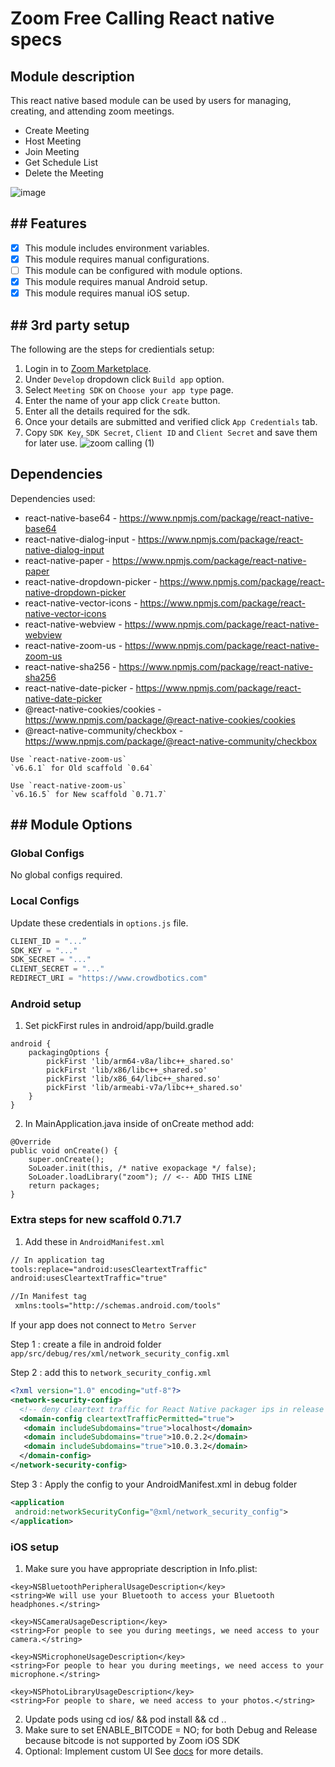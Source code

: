 # Zoom Free Calling React native specs

## Module description

This react native based module can be used by users for managing, creating, and attending zoom meetings.

- Create Meeting
- Host Meeting
- Join Meeting
- Get Schedule List  
- Delete the Meeting

![image](preview.png)

## ## Features

 - [X] This module includes environment variables.
 - [x] This module requires manual configurations.
 - [ ] This module can be configured with module options.
 - [x] This module requires manual Android setup.
 - [X] This module requires manual iOS setup.

## ## 3rd party setup

The following are the steps for credientials setup:
1. Login in to [Zoom Marketplace](https://marketplace.zoom.us/).
2. Under `Develop` dropdown click `Build app` option.
3. Select `Meeting SDK` on `Choose your app type` page.
4. Enter the name of your app click `Create` button.
5. Enter all the details required for the sdk.
6. Once your details are submitted and verified click `App Credentials` tab.
7. Copy `SDK Key`, `SDK Secret`, `Client ID` and `Client Secret` and save them for later use.
![zoom calling (1)](https://user-images.githubusercontent.com/120275623/228444016-9f265712-5c89-4115-bace-97b239fb11df.png)


## Dependencies

Dependencies used:

- react-native-base64 - https://www.npmjs.com/package/react-native-base64
- react-native-dialog-input - https://www.npmjs.com/package/react-native-dialog-input
- react-native-paper - https://www.npmjs.com/package/react-native-paper
- react-native-dropdown-picker - https://www.npmjs.com/package/react-native-dropdown-picker
- react-native-vector-icons - https://www.npmjs.com/package/react-native-vector-icons
- react-native-webview - https://www.npmjs.com/package/react-native-webview
- react-native-zoom-us - https://www.npmjs.com/package/react-native-zoom-us
- react-native-sha256  - https://www.npmjs.com/package/react-native-sha256
- react-native-date-picker - https://www.npmjs.com/package/react-native-date-picker
- @react-native-cookies/cookies - https://www.npmjs.com/package/@react-native-cookies/cookies
- @react-native-community/checkbox - https://www.npmjs.com/package/@react-native-community/checkbox

```
Use `react-native-zoom-us`
`v6.6.1` for Old scaffold `0.64`
```

```
Use `react-native-zoom-us`
`v6.16.5` for New scaffold `0.71.7`
```


## ## Module Options

### Global Configs

No global configs required.

### Local Configs

Update these credentials in `options.js` file.

```js
CLIENT_ID = "...”
SDK_KEY = "..."
SDK_SECRET = "..."
CLIENT_SECRET = "..."
REDIRECT_URI = "https://www.crowdbotics.com"
```

### Android setup

1. Set pickFirst rules in android/app/build.gradle
```
android {
    packagingOptions {
        pickFirst 'lib/arm64-v8a/libc++_shared.so'
        pickFirst 'lib/x86/libc++_shared.so'
        pickFirst 'lib/x86_64/libc++_shared.so'
        pickFirst 'lib/armeabi-v7a/libc++_shared.so'
    }
}
```
2. In MainApplication.java inside of onCreate method add:
```
@Override
public void onCreate() {
    super.onCreate();
    SoLoader.init(this, /* native exopackage */ false);
    SoLoader.loadLibrary("zoom"); // <-- ADD THIS LINE
    return packages;
}
```

### Extra steps for new scaffold 0.71.7

1. Add these in `AndroidManifest.xml`
```xml
// In application tag
tools:replace="android:usesCleartextTraffic"
android:usesCleartextTraffic="true"

//In Manifest tag
 xmlns:tools="http://schemas.android.com/tools"
```

If your app does not connect to `Metro Server`

Step 1 : create a file in android folder `app/src/debug/res/xml/network_security_config.xml`

Step 2 : add this to `network_security_config.xml`

```xml
<?xml version="1.0" encoding="utf-8"?>
<network-security-config>
  <!-- deny cleartext traffic for React Native packager ips in release -->
  <domain-config cleartextTrafficPermitted="true">
   <domain includeSubdomains="true">localhost</domain>
   <domain includeSubdomains="true">10.0.2.2</domain>
   <domain includeSubdomains="true">10.0.3.2</domain>
  </domain-config>
</network-security-config>
```

Step 3 : Apply the config to your AndroidManifest.xml in debug folder

```xml
<application
 android:networkSecurityConfig="@xml/network_security_config">
</application>
```


### iOS setup

1. Make sure you have appropriate description in Info.plist:
```
<key>NSBluetoothPeripheralUsageDescription</key>
<string>We will use your Bluetooth to access your Bluetooth headphones.</string>
	
<key>NSCameraUsageDescription</key>
<string>For people to see you during meetings, we need access to your camera.</string>
	
<key>NSMicrophoneUsageDescription</key>
<string>For people to hear you during meetings, we need access to your microphone.</string>
	
<key>NSPhotoLibraryUsageDescription</key>
<string>For people to share, we need access to your photos.</string>
```
2. Update pods using cd ios/ && pod install && cd ..
3. Make sure to set ENABLE_BITCODE = NO; for both Debug and Release because bitcode is not supported by Zoom iOS SDK
4. Optional: Implement custom UI See [docs](https://marketplace.zoom.us/docs/sdk/native-sdks/iOS/mastering-zoom-sdk/in-meeting-function/customized-in-meeting-ui/overview/) for more details.
